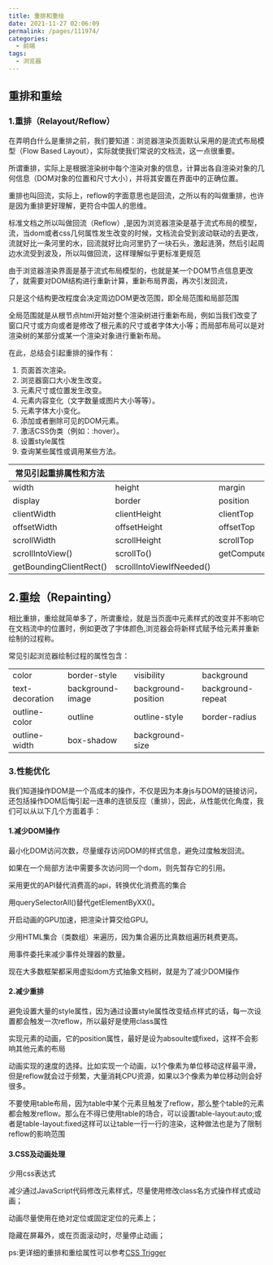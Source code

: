 ```yaml
---
title: 重排和重绘
date: 2021-11-27 02:06:09
permalink: /pages/111974/
categories:
  - 前端
tags:
  - 浏览器
---
```


## 重排和重绘



### 1.重排（Relayout/Reflow）



在弄明白什么是重排之前，我们要知道：浏览器渲染页面默认采用的是流式布局模型（Flow Based Layout），实际就使我们常说的文档流，这一点很重要。



所谓重排，实际上是根据渲染树中每个渲染对象的信息，计算出各自渲染对象的几何信息（DOM对象的位置和尺寸大小），并将其安置在界面中的正确位置。



重排也叫回流，实际上，reflow的字面意思也是回流，之所以有的叫做重排，也许是因为重排更好理解，更符合中国人的思维。



标准文档之所以叫做回流（Reflow）,是因为浏览器渲染是基于流式布局的模型，流，当dom或者css几何属性发生改变的时候，文档流会受到波动联动的去更改，流就好比一条河里的水，回流就好比向河里扔了一块石头，激起涟漪，然后引起周边水流受到波及，所以叫做回流，这样理解似乎更标准更规范



由于浏览器渲染界面是基于流式布局模型的，也就是某一个DOM节点信息更改了，就需要对DOM结构进行重新计算，重新布局界面，再次引发回流，



只是这个结构更改程度会决定周边DOM更改范围，即全局范围和局部范围



全局范围就是从根节点html开始对整个渲染树进行重新布局，例如当我们改变了窗口尺寸或方向或者是修改了根元素的尺寸或者字体大小等；而局部布局可以是对渲染树的某部分或某一个渲染对象进行重新布局。



在此，总结会引起重排的操作有：

1. 页面首次渲染。
2. 浏览器窗口大小发生改变。
3. 元素尺寸或位置发生改变。
4. 元素内容变化（文字数量或图片大小等等）。
5. 元素字体大小变化。
6. 添加或者删除可见的DOM元素。
7. 激活CSS伪类（例如：:hover）。
8. 设置style属性
9. 查询某些属性或调用某些方法。



| 常见引起重排属性和方法  |                          |                    |            |
| ----------------------- | ------------------------ | ------------------ | ---------- |
| width                   | height                   | margin             | padding    |
| display                 | border                   | position           | overflow   |
| clientWidth             | clientHeight             | clientTop          | clientLeft |
| offsetWidth             | offsetHeight             | offsetTop          | offsetLeft |
| scrollWidth             | scrollHeight             | scrollTop          | scrollLeft |
| scrollIntoView()        | scrollTo()               | getComputedStyle() |            |
| getBoundingClientRect() | scrollIntoViewIfNeeded() |                    |            |





## 2.重绘（Repainting）



相比重排，重绘就简单多了，所谓重绘，就是当页面中元素样式的改变并不影响它在文档流中的位置时，例如更改了字体颜色,浏览器会将新样式赋予给元素并重新绘制的过程称。



常见引起浏览器绘制过程的属性包含：

|                 |                  |                     |                   |
| --------------- | ---------------- | ------------------- | ----------------- |
| color           | border-style     | visibility          | background        |
| text-decoration | background-image | background-position | background-repeat |
| outline-color   | outline          | outline-style       | border-radius     |
| outline-width   | box-shadow       | background-size     |                   |



### 3.性能优化



我们知道操作DOM是一个高成本的操作，不仅是因为本身js与DOM的链接访问，还包括操作DOM后悔引起一连串的连锁反应（重排），因此，从性能优化角度，我们可以从以下几个方面着手：



#### 1.减少DOM操作

最小化DOM访问次数，尽量缓存访问DOM的样式信息，避免过度触发回流。

如果在一个局部方法中需要多次访问同一个dom，则先暂存它的引用。

采用更优的API替代消费高的api，转换优化消费高的集合

用querySelectorAll()替代getElementByXX()。

开启动画的GPU加速，把渲染计算交给GPU。

少用HTML集合（类数组）来遍历，因为集合遍历比真数组遍历耗费更高。

用事件委托来减少事件处理器的数量。

现在大多数框架都采用虚拟dom方式抽象文档树，就是为了减少DOM操作



#### 2.减少重排

避免设置大量的style属性，因为通过设置style属性改变结点样式的话，每一次设置都会触发一次reflow，所以最好是使用class属性

实现元素的动画，它的position属性，最好是设为absoulte或fixed，这样不会影响其他元素的布局

动画实现的速度的选择。比如实现一个动画，以1个像素为单位移动这样最平滑，但是reflow就会过于频繁，大量消耗CPU资源，如果以3个像素为单位移动则会好很多。

不要使用table布局，因为table中某个元素旦触发了reflow，那么整个table的元素都会触发reflow。那么在不得已使用table的场合，可以设置table-layout:auto;或者是table-layout:fixed这样可以让table一行一行的渲染，这种做法也是为了限制reflow的影响范围



#### 3.CSS及动画处理

少用css表达式

减少通过JavaScript代码修改元素样式，尽量使用修改class名方式操作样式或动画；

动画尽量使用在绝对定位或固定定位的元素上；

隐藏在屏幕外，或在页面滚动时，尽量停止动画；


ps:更详细的重排和重绘属性可以参考[CSS Trigger](https://link.juejin.cn?target=https%3A%2F%2Fcsstriggers.com%2F)